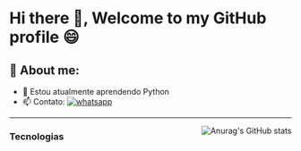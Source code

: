 # Hi there 👋, Welcome to my GitHub profile 😄

## 🙍 About me:

- 🌱 Estou atualmente aprendendo Python
- 📫 Contato: <a href="https://wa.me/557188589295"><img src="https://img.shields.io/badge/WhatsApp-25D366?style=for-the-badge&logo=whatsapp&logoColor=white" alt="whatsapp"></a>

<hr>

<a href="https://github.com/anuraghazra/github-readme-stats" target="_blank"><img src="https://github-readme-stats.vercel.app/api/top-langs/?username=notnotch39&langs_count=8&theme=tokyonight" alt="Anurag's GitHub stats" align="right"></a>



### Tecnologias


